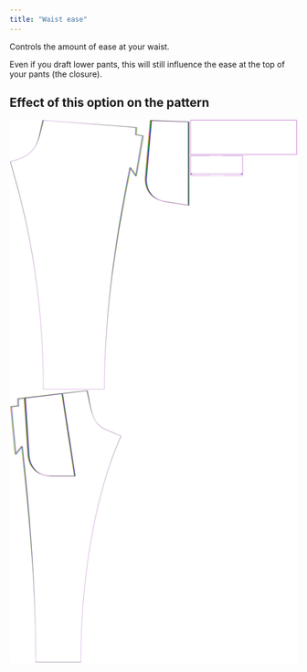 ```yaml
---
title: "Waist ease"
---
```


Controls the amount of ease at your waist.

Even if you draft lower pants, this will still influence the ease
at the top of your pants (the closure).

## Effect of this option on the pattern

![This image shows the effect of this option by superimposing several variants that have a different value for this option](paco_waistease_sample.svg "Effect of this option on the pattern")
